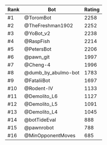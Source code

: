Rank|Bot|Rating
---|---|---
#1|@ToromBot|2258
#2|@TheFreshman1902|2252
#3|@YoBot_v2|2238
#4|@RaspFish|2214
#5|@PetersBot|2206
#6|@pawn_git|1997
#7|@Cheng-4|1996
#8|@dumb_by_abulmo-bot|1783
#9|@FataliiBot|1697
#10|@Rodent-IV|1133
#11|@Demolito_L6|1127
#12|@Demolito_L5|1091
#13|@Demolito_L4|1045
#14|@botTideEval|888
#15|@pawnrobot|788
#16|@MinOpponentMoves|685
